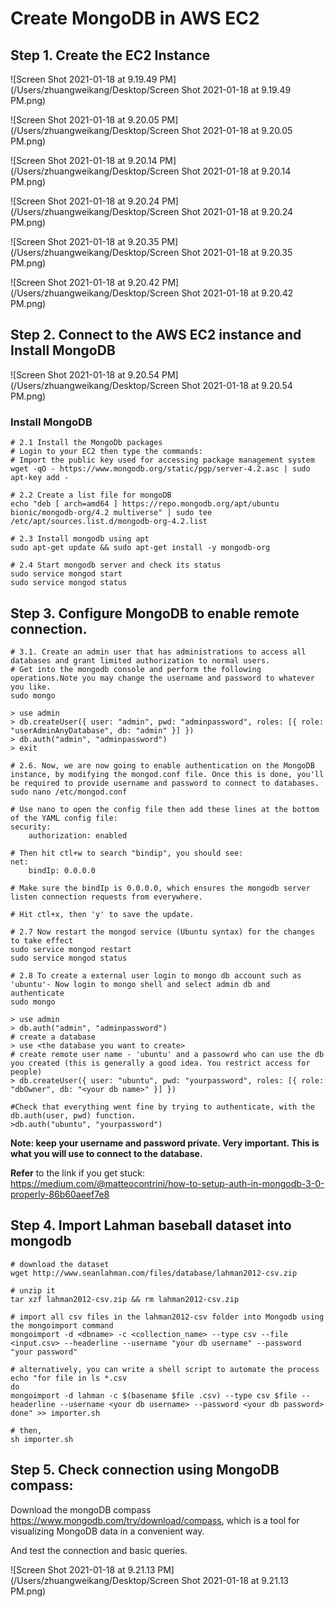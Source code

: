 # Create MongoDB in AWS EC2

## Step 1. Create the EC2 Instance

![Screen Shot 2021-01-18 at 9.19.49 PM](/Users/zhuangweikang/Desktop/Screen Shot 2021-01-18 at 9.19.49 PM.png)

![Screen Shot 2021-01-18 at 9.20.05 PM](/Users/zhuangweikang/Desktop/Screen Shot 2021-01-18 at 9.20.05 PM.png)

![Screen Shot 2021-01-18 at 9.20.14 PM](/Users/zhuangweikang/Desktop/Screen Shot 2021-01-18 at 9.20.14 PM.png)

![Screen Shot 2021-01-18 at 9.20.24 PM](/Users/zhuangweikang/Desktop/Screen Shot 2021-01-18 at 9.20.24 PM.png)

![Screen Shot 2021-01-18 at 9.20.35 PM](/Users/zhuangweikang/Desktop/Screen Shot 2021-01-18 at 9.20.35 PM.png)

![Screen Shot 2021-01-18 at 9.20.42 PM](/Users/zhuangweikang/Desktop/Screen Shot 2021-01-18 at 9.20.42 PM.png)

## Step 2. Connect to the AWS EC2 instance and Install MongoDB

![Screen Shot 2021-01-18 at 9.20.54 PM](/Users/zhuangweikang/Desktop/Screen Shot 2021-01-18 at 9.20.54 PM.png)

### Install MongoDB

```shell
# 2.1 Install the MongoDb packages
# Login to your EC2 then type the commands:
# Import the public key used for accessing package management system
wget -qO - https://www.mongodb.org/static/pgp/server-4.2.asc | sudo apt-key add -

# 2.2 Create a list file for mongoDB
echo "deb [ arch=amd64 ] https://repo.mongodb.org/apt/ubuntu bionic/mongodb-org/4.2 multiverse" | sudo tee /etc/apt/sources.list.d/mongodb-org-4.2.list

# 2.3 Install mongodb using apt
sudo apt-get update && sudo apt-get install -y mongodb-org

# 2.4 Start mongodb server and check its status
sudo service mongod start
sudo service mongod status
```

## Step 3. Configure MongoDB to enable remote connection.

```shell
# 3.1. Create an admin user that has administrations to access all databases and grant limited authorization to normal users.
# Get into the mongodb console and perform the following operations.Note you may change the username and password to whatever you like.
sudo mongo

> use admin
> db.createUser({ user: "admin", pwd: "adminpassword", roles: [{ role: "userAdminAnyDatabase", db: "admin" }] })
> db.auth("admin", "adminpassword")
> exit

# 2.6. Now, we are now going to enable authentication on the MongoDB instance, by modifying the mongod.conf file. Once this is done, you'll be required to provide username and password to connect to databases.
sudo nano /etc/mongod.conf

# Use nano to open the config file then add these lines at the bottom of the YAML config file:
security:
    authorization: enabled

# Then hit ctl+w to search "bindip", you should see:
net:
    bindIp: 0.0.0.0

# Make sure the bindIp is 0.0.0.0, which ensures the mongodb server listen connection requests from everywhere.

# Hit ctl+x, then 'y' to save the update.

# 2.7 Now restart the mongod service (Ubuntu syntax) for the changes to take effect
sudo service mongod restart 
sudo service mongod status

# 2.8 To create a external user login to mongo db account such as 'ubuntu'- Now login to mongo shell and select admin db and authenticate
sudo mongo

> use admin
> db.auth("admin", "adminpassword")
# create a database
> use <the database you want to create>
# create remote user name - 'ubuntu' and a passowrd who can use the db you created (this is generally a good idea. You restrict access for people)
> db.createUser({ user: "ubuntu", pwd: "yourpassword", roles: [{ role: "dbOwner", db: "<your db name>" }] })

#Check that everything went fine by trying to authenticate, with the db.auth(user, pwd) function.
>db.auth("ubuntu", "yourpassword")
```

**Note: keep your username and password private. Very important. This is what you will use to connect to the database.**

**Refer** to the link if you get stuck: https://medium.com/@matteocontrini/how-to-setup-auth-in-mongodb-3-0-properly-86b60aeef7e8

## Step 4. Import Lahman baseball dataset into mongodb

```shell
# download the dataset
wget http://www.seanlahman.com/files/database/lahman2012-csv.zip

# unzip it
tar xzf lahman2012-csv.zip && rm lahman2012-csv.zip

# import all csv files in the lahman2012-csv folder into Mongodb using the mongoimport command
mongoimport -d <dbname> -c <collection_name> --type csv --file <input.csv> --headerline --username "your db username" --password "your password"

# alternatively, you can write a shell script to automate the process
echo "for file in ls *.csv
do 
mongoimport -d lahman -c $(basename $file .csv) --type csv $file --headerline --username <your db username> --password <your db password>
done" >> importer.sh

# then,
sh importer.sh
```

## Step 5.  Check connection using MongoDB compass:

Download the mongoDB compass https://www.mongodb.com/try/download/compass, which is a tool for visualizing MongoDB data in a convenient way.

And test the connection and basic queries.

![Screen Shot 2021-01-18 at 9.21.13 PM](/Users/zhuangweikang/Desktop/Screen Shot 2021-01-18 at 9.21.13 PM.png)